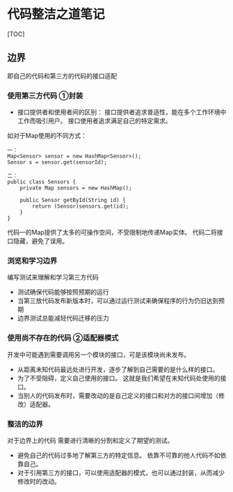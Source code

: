 # 代码整洁之道笔记

[TOC]

## 边界

即自己的代码和第三方的代码的接口适配

### 使用第三方代码 ①封装

- 接口提供者和使用者间的区别：
    接口提供者追求普适性，能在多个工作环境中工作而吸引用户。
    接口使用者追求满足自己的特定需求。


如对于Map使用的不同方式：
```
一：
Map<Sensor> sensor = new HashMap<Sensor>();
Sensor s = sensor.get(sensorId);

二：
public class Sensors {
    private Map sensors = new HashMap();

    public Sensor getById(String id) {
        return (Sensor)sensors.get(id);
    }
}
```

代码一的Map提供了太多的可操作空间，不受限制地传递Map实体。
代码二将接口隐藏，避免了误用。

### 浏览和学习边界

编写测试来理解和学习第三方代码

- 测试确保代码能够按照预期的运行
- 当第三放代码发布新版本时，可以通过运行测试来确保程序的行为仍旧达到预期
- 边界测试总能减轻代码迁移的压力

### 使用尚不存在的代码 ②适配器模式

开发中可能遇到需要调用另一个模块的接口，可是该模块尚未发布。

- 从距离未知代码最远处进行开发，逐步了解到自己需要的是什么样的接口。
- 为了不受阻碍，定义自己使用的接口。 这就是我们希望在未知代码处使用的接口。
- 当别人的代码发布时，需要改动的是自己定义的接口和对方的接口间增加（修改）适配器。

### 整洁的边界

对于边界上的代码 需要进行清晰的分割和定义了期望的测试。

- 避免自己的代码过多地了解第三方的特定信息。  依靠不可靠的他人代码不如依靠自己。
- 对于引用第三方的接口，可以使用适配器的模式，也可以通过封装，从而减少修改时的改动。
